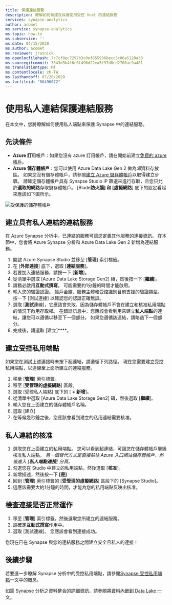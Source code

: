 ```yaml
---
title: 保護連結服務
description: 瞭解如何布建及保護使用受控 Vnet 的連結服務
services: synapse-analytics
author: acomet
ms.service: synapse-analytics
ms.topic: how-to
ms.subservice: ''
ms.date: 04/15/2020
ms.author: acomet
ms.reviewer: jrasnick
ms.openlocfilehash: 7c7cf8ec7297b3c0ef855936becc3c06a5120a38
ms.sourcegitcommit: 3543d3b4f6c6f496d22ea5f97d8cd2700ac9a481
ms.translationtype: MT
ms.contentlocale: zh-TW
ms.lasthandoff: 07/20/2020
ms.locfileid: "86496072"
---
```

# <a name="securing-a-linked-service-with-private-links"></a>使用私人連結保護連結服務 

在本文中，您將瞭解如何使用私人端點來保護 Synapse 中的連結服務。

## <a name="prerequisites"></a>先決條件

* **Azure 訂**用帳戶：如果您沒有 azure 訂用帳戶，請在開始前建立[免費的 azure 帳戶](https://azure.microsoft.com/free/)。
* **Azure 儲存體帳戶**：您可以使用 Azure Data Lake Gen 2 做為*源*資料存放區。 如果您沒有儲存體帳戶，請參閱[建立 Azure 儲存體帳戶](../../storage/blobs/data-lake-storage-quickstart-create-account.md)以取得建立步驟。 請確定儲存體帳戶具有 Synapse Studio IP 篩選來進行存取，且您只允許**選取的網路**存取儲存體帳戶。 [Blade**防火牆] 和 [虛擬網路**] 底下的設定看起來應該如下圖所示。

![受保護的儲存體帳戶](./media/secure-storage-account.png)

## <a name="create-a-linked-service-with-private-links"></a>建立具有私人連結的連結服務

在 Azure Synapse 分析中，已連結的服務可讓您定義其他服務的連接資訊。 在本節中，您會將 Azure Synapse 分析和 Azure Data Lake Gen 2 新增為連結服務。

1. 開啟 Azure Synapse Studio 並移至 [**管理**] 索引標籤。
1. 在 [**外部連接**] 底下，選取 [**連結服務**]。
1. 若要加入連結服務，請按一下 [**新增**]。
1. 從清單中選取 [Azure Data Lake Storage Gen2] 磚，然後按一下 [**繼續**]。
1. 請務必啟用**互動式撰寫**。 可能需要約1分鐘的時間才能啟用。 
1. 輸入您的驗證認證。 帳戶金鑰、服務主體和受控識別目前支援的驗證類型。 按一下 [測試連接] 以確認您的認證正確無誤。
1. 選取 [**測試**連線]，它應該會失敗，因為儲存體帳戶不會在建立和核准私用端點的情況下啟用存取權。 在錯誤訊息中，您應該會看到用來建立**私人端點**的連結，讓您可以遵循以移至下一個部分。 如果您遵循該連結，請略過下一個部分。
1. 完成後，請選取 [建立]****。

## <a name="create-a-managed-private-endpoint"></a>建立受控私用端點

如果您在測試上述連接時未按下超連結，請遵循下列路徑。 現在您需要建立受控私用端點，以連線至上面所建立的連結服務。

1. 移至 [**管理**] 索引標籤。
1. 移至 [**受管理的虛擬網路**] 區段。
1. 選取 [受控私人端點] 底下的 [ **+ 新增**]。
1. 從清單中選取 [Azure Data Lake Storage Gen2] 磚，然後選取 [**繼續**]。
1. 輸入您在上面建立的儲存體帳戶名稱。
1. 選取 [建立] 
1. 在等候幾秒鐘之後，您應該會看到建立的私用連結需要核准。

## <a name="approval-of-a-private-link"></a>私人連結的核准
1. 選取您在上面建立的私用端點。 您可以看到超連結，可讓您在儲存體帳戶層級核准私人端點。 *另一個替代方式是直接前往 Azure 入口網站儲存體帳戶，然後進入 [**私人端點連接**] 分頁。*
1. 勾選您在 Studio 中建立的私用端點，然後選取 [**核准**]。
1. 新增描述，然後按一下 **[是]**
1. 回到 [**管理**] 索引標籤的 [**受管理的虛擬網路**] 區段下的 [Synapse Studio]。
1. 這應該需要大約1分鐘的時間，才能為您的私用端點反映出核准。

## <a name="check-the-connection-works"></a>檢查連接是否正常運作
1. 移至 [**管理**] 索引標籤，然後選取您所建立的連結服務。
1. 請確定**互動式撰寫**作用中。
1. 選取 [測試連線]。 您應該會看到連接成功。

您現在已在 Synapse 與您的連結服務之間建立安全且私人的連接！

## <a name="next-steps"></a>後續步驟

若要進一步瞭解 Synapse 分析中的受控私用端點，請參閱[Synapse 受控私用端點](data-integration-data-lake.md)一文中的概念。

如需 Synapse 分析之資料整合的詳細資訊，請參閱將[資料內嵌到 Data Lake 一](data-integration-data-lake.md)文。
